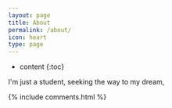 ```yaml
---
layout: page
title: About
permalink: /about/
icon: heart
type: page
---
```


* content
{:toc}

I'm just a student, seeking the way to my dream,

{% include comments.html %}
